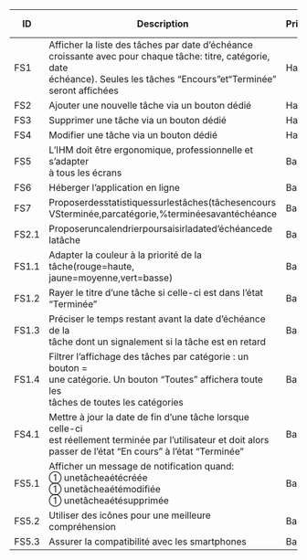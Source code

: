 | ID    | Description                                                                                                                                                                             | Priorité | Personne | Fini ? |
| ----- | --------------------------------------------------------------------------------------------------------------------------------------------------------------------------------------- | -------- | -------- | ------ |
| FS1   | Afficher la liste des tâches par date d’échéance<br>croissante avec pour chaque tâche: titre, catégorie, date<br>échéance). Seules les tâches “Encours”et“Terminée”<br>seront affichées | Haute    |          |        |
| FS2   | Ajouter une nouvelle tâche via un bouton dédié                                                                                                                                          | Haute    |          |        |
| FS3   | Supprimer une tâche via un bouton dédié                                                                                                                                                 | Haute    |          |        |
| FS4   | Modifier une tâche via un bouton dédié                                                                                                                                                  | Haute    |          |        |
| FS5   | L’IHM doit être ergonomique, professionnelle et s’adapter<br>à tous les écrans                                                                                                          | Basse    |          |        |
| FS6   | Héberger l’application en ligne                                                                                                                                                         | Basse    |          |        |
| FS7   | Proposerdesstatistiquessurlestâches(tâchesencours<br>VSterminée,parcatégorie,%terminéesavantéchéance                                                                                    | Basse    |          |        |
| FS2.1 | Proposeruncalendrierpoursaisirladated’échéancede<br>latâche                                                                                                                             | Basse    |          |        |
| FS1.1 | Adapter la couleur à la priorité de la tâche(rouge=haute,<br>jaune=moyenne,vert=basse)                                                                                                  | Basse    |          |        |
| FS1.2 | Rayer le titre d’une tâche si celle-ci est dans l’état<br>“Terminée”                                                                                                                    | Basse    |          |        |
| FS1.3 | Préciser le temps restant avant la date d’échéance de la<br>tâche dont un signalement si la tâche est en retard                                                                         | Basse    |          |        |
| FS1.4 | Filtrer l’affichage des tâches par catégorie : un bouton =<br>une catégorie. Un bouton “Toutes” affichera toute les<br>tâches de toutes les catégories                                  | Basse    |          |        |
| FS4.1 | Mettre à jour la date de fin d’une tâche lorsque celle-ci<br>est réellement terminée par l’utilisateur et doit alors<br>passer de l’état “En cours” à l’état “Terminée”                 | Basse    |          |        |
| FS5.1 | Afficher un message de notification quand:<br> unetâcheaétécréée<br> unetâcheaétémodifiée<br> unetâcheaétésupprimée                                                                  | Basse    |          |        |
| FS5.2 | Utiliser des icônes pour une meilleure compréhension                                                                                                                                    | Basse    |          |        |
| FS5.3 | Assurer la compatibilité avec les smartphones                                                                                                                                           | Basse    |          |        |
